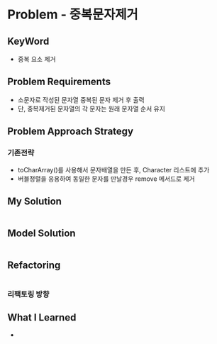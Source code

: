 # Problem - 중복문자제거

## KeyWord

- 중복 요소 제거

## Problem Requirements

- 소문자로 작성된 문자열 중복된 문자 제거 후 출력
- 단, 중복제거된 문자열의 각 문자는 원래 문자열 순서 유지

## Problem Approach Strategy

### 기존전략
- toCharArray()를 사용해서 문자배열을 만든 후, Character 리스트에 추가
- 버블정렬을 응용하여 동일한 문자를 만날경우 remove 메서드로 제거



  






## My Solution

```java

```

## Model Solution

```java

```

## Refactoring

```java

```

### 리팩토링 방향

## What I Learned
-